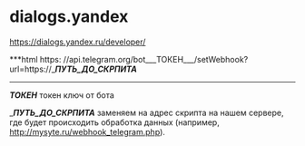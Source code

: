 # dialogs.yandex


https://dialogs.yandex.ru/developer/

***html
https: //api.telegram.org/bot___ТОКЕН___/setWebhook?url=https://____ПУТЬ_ДО_СКРПИТА___
***

___ТОКЕН___ токен ключ от бота

____ПУТЬ_ДО_СКРПИТА___ заменяем на адрес скрипта на нашем сервере, где будет происходить обработка данных (например, http://mysyte.ru/webhook_telegram.php).

